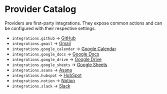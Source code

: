 # Provider Catalog

Providers are first-party integrations. They expose common actions and can be configured with their respective settings. 

- `integrations.github` → [GitHub](providers/github.md)
- `integrations.gmail` → [Gmail](providers/gmail.md)
- `integrations.google_calendar` → [Google Calendar](providers/google-calendar.md)
- `integrations.google_docs` → [Google Docs](providers/google-docs.md)
- `integrations.google_drive` → [Google Drive](providers/google-drive.md)
- `integrations.google_sheets` → [Google Sheets](providers/google-sheets.md)
- `integrations.asana` → [Asana](providers/asana.md)
- `integrations.hubspot` → [HubSpot](providers/hubspot.md)
- `integrations.notion` → [Notion](providers/notion.md)
- `integrations.slack` → [Slack](providers/slack.md)

